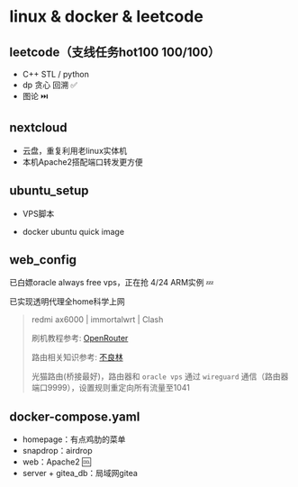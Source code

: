 # linux & docker & leetcode

## leetcode（支线任务hot100 100/100）

- C++ STL / python
- dp 贪心 回溯 ✅ 
- 图论 ⏭️

## nextcloud

- 云盘，重复利用老linux实体机
- 本机Apache2搭配端口转发更方便

## ubuntu_setup

- VPS脚本

- docker ubuntu quick image

## web_config

已白嫖oracle always free vps，正在抢 4/24 ARM实例 💤

已实现透明代理全home科学上网

> redmi ax6000 | immortalwrt | Clash
> 
> 刷机教程参考: [OpenRouter](https://www.youtube.com/watch?v=KH318DzR7lA)
>
> 路由相关知识参考: [不良林](https://www.youtube.com/watch?v=JfSJmPFiL_s)
>
> 光猫路由(桥接最好)，路由器和 `oracle vps` 通过 `wireguard` 通信（路由器端口9999），设置规则重定向所有流量至1041

## docker-compose.yaml
- homepage：有点鸡肋的菜单
- snapdrop：airdrop
- web：Apache2 🆒
- server + gitea_db：局域网gitea


